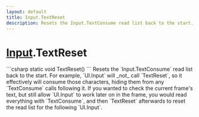 ```yaml
---
layout: default
title: Input.TextReset
description: Resets the Input.TextConsume read list back to the start. For example, UI.Input will _not_ call TextReset, so it effectively will consume those characters, hiding them from any TextConsume calls following it. If you wanted to check the current frame's text, but still allow UI.Input to work later on in the frame, you would read everything with TextConsume, and then TextReset afterwards to reset the read list for the following UI.Input.
---
```

# [Input]({{site.url}}/Pages/StereoKit/Input.html).TextReset

<div class='signature' markdown='1'>
```csharp
static void TextReset()
```
Resets the `Input.TextConsume` read list back to the
start.
For example, `UI.Input` will _not_ call `TextReset`, so it
effectively will consume those characters, hiding them from
any `TextConsume` calls following it. If you wanted to check the
current frame's text, but still allow `UI.Input` to work later on
in the frame, you would read everything with `TextConsume`, and
then `TextReset` afterwards to reset the read list for the
following `UI.Input`.
</div>




